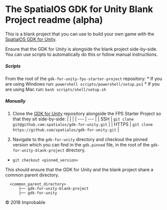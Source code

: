 # The SpatialOS GDK for Unity Blank Project readme (alpha)

This is a blank project that you can use to build your own game with the [SpatialOS GDK for Unity](https://github.com/spatialos/gdk-for-unity).

Ensure that the GDK for Unity is alongside the blank project side-by-side. You can use scripts to automatically do this or follow manual instructions.

##### Scripts
From the root of the `gdk-for-unity-fps-starter-project` repository:
    * If you are using Windows run: `powershell scripts/powershell/setup.ps1`
    * If you are using Mac run: `bash scripts/shell/setup.sh`

##### Manually
1. Clone the [GDK for Unity](https://github.com/spatialos/gdk-for-unity) repository alongside the FPS Starter Project so that they sit side-by-side:
  |     |     |
  | --- | --- |
  | SSH | `git clone git@github.com:spatialos/gdk-for-unity.git` |
  | HTTPS | `git clone https://github.com/spatialos/gdk-for-unity.git` |

2. Navigate to the `gdk-for-unity` directory and checkout the pinned version which you can find in the `gdk.pinned` file, in the root of the `gdk-for-unity-blank-project` directory.
  - `git checkout <pinned_version>`

This should ensure that the GDK for Unity and the blank project share a common parent directory.
```
  <common_parent_directory>
      ├── gdk-for-unity-blank-project
      ├── gdk-for-unity
```

&copy; 2018 Improbable
